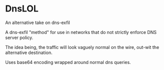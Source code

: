 # DnsLOL
An alternative take on dns-exfil

A dns-exfil "method" for use in networks that do not strictly enforce DNS server policy.

The idea being, the traffic will look vaguely normal on the wire, out-wit the alternative destination.

Uses base64 encoding wrapped around normal dns queries.

